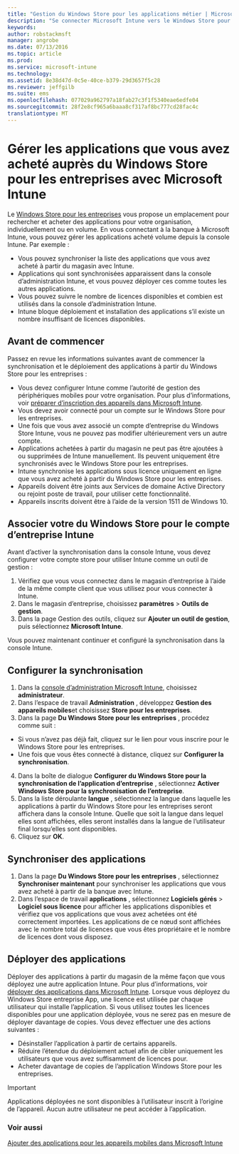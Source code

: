 ```yaml
---
title: "Gestion du Windows Store pour les applications métier | Microsoft Intune"
description: "Se connecter Microsoft Intune vers le Windows Store pour les entreprises si vous voulez gérer et déployer des applications acheté volume à partir de la console Intune"
keywords: 
author: robstackmsft
manager: angrobe
ms.date: 07/13/2016
ms.topic: article
ms.prod: 
ms.service: microsoft-intune
ms.technology: 
ms.assetid: 8e38d47d-0c5e-40ce-b379-29d3657f5c28
ms.reviewer: jeffgilb
ms.suite: ems
ms.openlocfilehash: 077029a962797a18fab27c3f1f5340eae6edfe04
ms.sourcegitcommit: 28f2e8cf965a6baaa8cf317af8bc777cd28fac4c
translationtype: MT
---
```

# Gérer les applications que vous avez acheté auprès du Windows Store pour les entreprises avec Microsoft Intune
Le [Windows Store pour les entreprises](https://www.microsoft.com/business-store) vous propose un emplacement pour rechercher et acheter des applications pour votre organisation, individuellement ou en volume. En vous connectant à la banque à Microsoft Intune, vous pouvez gérer les applications acheté volume depuis la console Intune. Par exemple :
* Vous pouvez synchroniser la liste des applications que vous avez acheté à partir du magasin avec Intune.
* Applications qui sont synchronisées apparaissent dans la console d’administration Intune, et vous pouvez déployer ces comme toutes les autres applications.
* Vous pouvez suivre le nombre de licences disponibles et combien est utilisés dans la console d’administration Intune.
* Intune bloque déploiement et installation des applications s’il existe un nombre insuffisant de licences disponibles.

## Avant de commencer
Passez en revue les informations suivantes avant de commencer la synchronisation et le déploiement des applications à partir du Windows Store pour les entreprises :
* Vous devez configurer Intune comme l’autorité de gestion des périphériques mobiles pour votre organisation. Pour plus d’informations, voir [préparer d’inscription des appareils dans Microsoft Intune](get-ready-to-enroll-devices-in-microsoft-intune.md).
* Vous devez avoir connecté pour un compte sur le Windows Store pour les entreprises.
* Une fois que vous avez associé un compte d’entreprise du Windows Store Intune, vous ne pouvez pas modifier ultérieurement vers un autre compte.
* Applications achetées à partir du magasin ne peut pas être ajoutées à ou supprimées de Intune manuellement. Ils peuvent uniquement être synchronisés avec le Windows Store pour les entreprises.
* Intune synchronise les applications sous licence uniquement en ligne que vous avez acheté à partir du Windows Store pour les entreprises.
* Appareils doivent être joints aux Services de domaine Active Directory ou rejoint poste de travail, pour utiliser cette fonctionnalité.
* Appareils inscrits doivent être à l’aide de la version 1511 de Windows 10.

## Associer votre du Windows Store pour le compte d’entreprise Intune
Avant d’activer la synchronisation dans la console Intune, vous devez configurer votre compte store pour utiliser Intune comme un outil de gestion :
1. Vérifiez que vous vous connectez dans le magasin d’entreprise à l’aide de la même compte client que vous utilisez pour vous connecter à Intune.
2. Dans le magasin d’entreprise, choisissez **paramètres** > **Outils de gestion**.
3. Dans la page Gestion des outils, cliquez sur **Ajouter un outil de gestion**, puis sélectionnez **Microsoft Intune**.

Vous pouvez maintenant continuer et configuré la synchronisation dans la console Intune.

## Configurer la synchronisation

1. Dans la [console d’administration Microsoft Intune](https://manage.microsoft.com), choisissez **administrateur**.
2. Dans l’espace de travail **Administration** , développez **Gestion des appareils mobiles**et choisissez **Store pour les entreprises**.
3. Dans la page **Du Windows Store pour les entreprises** , procédez comme suit :
 * Si vous n’avez pas déjà fait, cliquez sur le lien pour vous inscrire pour le Windows Store pour les entreprises.
 * Une fois que vous êtes connecté à distance, cliquez sur **Configurer la synchronisation**.
4. Dans la boîte de dialogue **Configurer du Windows Store pour la synchronisation de l’application d’entreprise** , sélectionnez **Activer Windows Store pour la synchronisation de l’entreprise**.
5. Dans la liste déroulante **langue** , sélectionnez la langue dans laquelle les applications à partir du Windows Store pour les entreprises seront affichera dans la console Intune. Quelle que soit la langue dans lequel elles sont affichées, elles seront installés dans la langue de l’utilisateur final lorsqu’elles sont disponibles.
6. Cliquez sur **OK**.

## Synchroniser des applications

1. Dans la page **Du Windows Store pour les entreprises** , sélectionnez **Synchroniser maintenant** pour synchroniser les applications que vous avez acheté à partir de la banque avec Intune.
2. Dans l’espace de travail **applications** , sélectionnez **Logiciels gérés** > **Logiciel sous licence** pour afficher les applications disponibles et vérifiez que vos applications que vous avez achetées ont été correctement importées. Les applications de ce nœud sont affichées avec le nombre total de licences que vous êtes propriétaire et le nombre de licences dont vous disposez.

## Déployer des applications

Déployer des applications à partir du magasin de la même façon que vous déployez une autre application Intune. Pour plus d’informations, voir [déployer des applications dans Microsoft Intune](deploy-apps-in-microsoft-intune.md).
Lorsque vous déployez du Windows Store entreprise App, une licence est utilisée par chaque utilisateur qui installe l’application. Si vous utilisez toutes les licences disponibles pour une application déployée, vous ne serez pas en mesure de déployer davantage de copies. Vous devez effectuer une des actions suivantes :
* Désinstaller l’application à partir de certains appareils.
* Réduire l’étendue du déploiement actuel afin de cibler uniquement les utilisateurs que vous avez suffisamment de licences pour.
* Acheter davantage de copies de l’application Windows Store pour les entreprises.

> [!Important]
> Applications déployées ne sont disponibles à l’utilisateur inscrit à l’origine de l’appareil. Aucun autre utilisateur ne peut accéder à l’application.


### Voir aussi
[Ajouter des applications pour les appareils mobiles dans Microsoft Intune](add-apps-for-mobile-devices-in-microsoft-intune.md)
